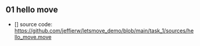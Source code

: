 ##   01 hello move  
- [] source code: https://github.com/jeffierw/letsmove_demo/blob/main/task_1/sources/hello_move.move